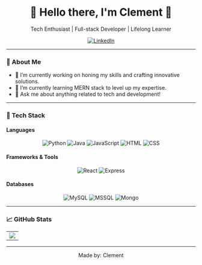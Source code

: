 <div align="center">
    <h1>👋 Hello there, I'm Clement 🚀</h1>
    <p>Tech Enthusiast | Full-stack Developer | Lifelong Learner</p>
</div>

<p align="center">
    <a href="https://linkedin.com/in/ckm-clement">
        <img src="https://img.shields.io/badge/LinkedIn-0077B5?style=for-the-badge&logo=linkedin&logoColor=white" alt="LinkedIn">
    </a>
</p>

---

### 🚀 About Me
- 🔭 I’m currently working on honing my skills and crafting innovative solutions.
- 🌱 I’m currently learning MERN stack to level up my expertise.
- 💬 Ask me about anything related to tech and development!

---

### 💼 Tech Stack

#### Languages

<p align="center">
    <!-- Add badges for your favorite languages here -->
    <img src="https://img.shields.io/badge/Python-14354C?style=for-the-badge&logo=python&logoColor=white" alt="Python"/>
    <img src="https://img.shields.io/badge/Java-007396?style=for-the-badge&logo=java&logoColor=white" alt="Java"/>
    <img src="https://img.shields.io/badge/JavaScript-7e0d81?style=for-the-badge&logo=javascript&logoColor=white" alt="JavaScript"/>
    <img src="https://img.shields.io/badge/HTML-239120?style=for-the-badge&logo=html5&logoColor=white" alt="HTML"/>
    <img src="https://img.shields.io/badge/CSS-239120?style=for-the-badge&logo=css3&logoColor=white" alt="CSS"/>
</p>

#### Frameworks & Tools

<p align="center">
    <!-- Add badges for frameworks/tools here -->
    <img src="https://img.shields.io/badge/React-0f85e3?style=for-the-badge&logo=react&logoColor=white" alt="React"/>
    <img src="https://img.shields.io/badge/Express-dd2326?style=for-the-badge&logo=express&logoColor=white" alt="Express"/>
</p>

#### Databases

<p align="center">
    <!-- Add badges for databases here -->
    <img src="https://img.shields.io/badge/MySQL-d88600?style=for-the-badge&logo=mysql&logoColor=white" alt="MySQL"/>
    <img src="https://img.shields.io/badge/MSSQL-a91d22?style=for-the-badge&logo=mssql&logoColor=white" alt="MSSQL"/>
    <img src="https://img.shields.io/badge/MongoDB-429543?style=for-the-badge&logo=mongodb&logoColor=white" alt="Mongo"/>
</p>

---

### 📈 GitHub Stats

<table border="0" align="center">
    <tr border="0">
        <td width="100%" align="center">
            <!-- Add your GitHub stats widget here -->
             <img  align="center"  src="https://github-readme-stats.vercel.app/api?username=ckm-clement&show_icons=true&theme=dark" />
        </td>
    </tr>
</table>

---




<p align="center">
    Made by: Clement
</p>
